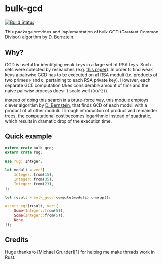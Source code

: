 # bulk-gcd
[![Build Status](https://secure.travis-ci.org/indutny/bulk-gcd.svg)](http://travis-ci.org/indutny/bulk-gcd)

This package provides and implementation of bulk GCD (Greatest Common Divisor)
algorithm by [D. Bernstein][bernstein].

## Why?

GCD is useful for identifying weak keys in a large set of RSA keys. Such
sets were collected by researches (e.g. [this paper][that paper]). In order to
find weak keys a pairwise GCD has to be executed on all RSA moduli (i.e.
products of two primes `P` and `Q`, pertaining to each RSA private key).
However, each separate GCD computation takes considerable amount of time and the
naive pairwise process doesn't scale well (`O(n^2)`).

Instead of doing this search in a brute-force way, this module employs clever
algorithm by [D. Bernstein][bernstein], that finds GCD of each moduli with a
product of all other moduli. Through introduction of product and remainder
trees, the computational cost becomes logarithmic instead of quadratic, which
results in dramatic drop of the execution time.

## Quick example

```rust
extern crate bulk_gcd;
extern crate rug;

use rug::Integer;

let moduli = vec![
    Integer::from(15),
    Integer::from(35),
    Integer::from(23),
];

let result = bulk_gcd::compute(moduli).unwrap();

assert_eq!(result, vec![
    Some(Integer::from(5)),
    Some(Integer::from(5)),
    None,
]);
```

## Credits

Huge thanks to [Michael Grunder][1] for helping me make threads work in Rust.

[bernstein]: https://cr.yp.to/factorization/smoothparts-20040510.pdf
[that paper]: https://factorable.net/weakkeys12.conference.pdf
